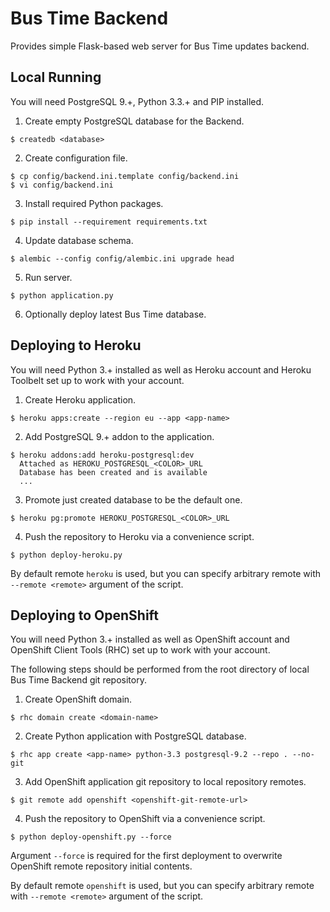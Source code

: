 # Bus Time Backend

Provides simple Flask-based web server for Bus Time updates backend.

## Local Running

You will need PostgreSQL 9.+, Python 3.3.+ and PIP installed.

1. Create empty PostgreSQL database for the Backend.

  ```
  $ createdb <database>
  ```

2. Create configuration file.

  ```
  $ cp config/backend.ini.template config/backend.ini
  $ vi config/backend.ini
  ```

3. Install required Python packages.

  ```
  $ pip install --requirement requirements.txt
  ```

4. Update database schema.

  ```
  $ alembic --config config/alembic.ini upgrade head
  ```

5. Run server.

  ```
  $ python application.py
  ```

6. Optionally deploy latest Bus Time database.

## Deploying to Heroku

You will need Python 3.+ installed as well as
Heroku account and Heroku Toolbelt set up to work with your account.

1. Create Heroku application.

  ```
  $ heroku apps:create --region eu --app <app-name>
  ```

2. Add PostgreSQL 9.+ addon to the application.

  ```
  $ heroku addons:add heroku-postgresql:dev
    Attached as HEROKU_POSTGRESQL_<COLOR>_URL
    Database has been created and is available
    ...
  ```

3. Promote just created database to be the default one.

  ```
  $ heroku pg:promote HEROKU_POSTGRESQL_<COLOR>_URL
  ```

4. Push the repository to Heroku via a convenience script.

  ```
  $ python deploy-heroku.py
  ```

  By default remote `heroku` is used, but you can specify arbitrary
  remote with `--remote <remote>` argument of the script.

## Deploying to OpenShift

You will need Python 3.+ installed as well as OpenShift account and
OpenShift Client Tools (RHC) set up to work with your account.

The following steps should be performed from the root directory
of local Bus Time Backend git repository.

1. Create OpenShift domain.

  ```
  $ rhc domain create <domain-name>
  ```

2. Create Python application with PostgreSQL database.

  ```
  $ rhc app create <app-name> python-3.3 postgresql-9.2 --repo . --no-git
  ```

3. Add OpenShift application git repository to local repository remotes.

  ```
  $ git remote add openshift <openshift-git-remote-url>
  ```

4. Push the repository to OpenShift via a convenience script.

  ```
  $ python deploy-openshift.py --force
  ```

  Argument `--force` is required for the first deployment to overwrite
  OpenShift remote repository initial contents.

  By default remote `openshift` is used, but you can specify arbitrary
  remote with `--remote <remote>` argument of the script.
